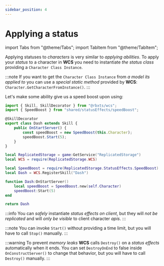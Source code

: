 ```yaml
---
sidebar_position: 4
---
```


# Applying a status

import Tabs from "@theme/Tabs";
import TabItem from "@theme/TabItem";

Applying statuses to *characters* is very similar to *applying abilities*.
To apply your *status* to a character in **WCS** you need to instantiate *the status class* providing a `Character Class Instance`.

:::note
If you want to get the `Character Class Instance` from *a model its applied to* you can use a *special static method* provided by **WCS**:
`Character.GetCharacterFromInstance()`.
:::

Let's make some ability give us a speed boost upon using:

<Tabs groupId="languages">
<TabItem value="TypeScript" default>

```ts title="dash.ts" showLineNumbers
import { Skill, SkillDecorator } from "@rbxts/wcs";
import { SpeedBoost } from "shared/statusEffects/speedBoost";

@SkillDecorator
export class Dash extends Skill {
	public OnStartServer() {
		const speedBoost = new SpeedBoost(this.Character);
		speedBoost.Start(5);
	}
}
```

</TabItem>
<TabItem value="Luau">

```lua title="dash.lua" showLineNumbers
local ReplicatedStorage = game:GetService("ReplicatedStorage")
local WCS = require(ReplicatedStorage.WCS)

local SpeedBoost = require(ReplicatedStorage.StatusEffects.SpeedBoost)
local Dash = WCS.RegisterSkill("Dash")

function Dash:OnStartServer()
	local speedBoost = SpeedBoost.new(self.Character)
	speedBoost:Start(5)
end

return Dash
```

</TabItem>
</Tabs>

:::info
You can *safely* instantiate *status effects on client*, but they will *not be replicated* and will *only be visible* to client character *apis*.
:::

:::note
You can invoke `Start()` without providing a time limit, but you will have to call `Stop()` manually.
:::

:::warning
To prevent *memory leaks* **WCS** calls `Destroy()` on a *status effects* automatically when it ends.
You can set `DestroyOnEnd` to false inside `OnConstructServer()` to change that behavior, but you will have to
call `Destroy()` manually.
:::